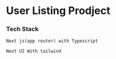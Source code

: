 # User Listing Prodject

### Tech Stack

```
Next js(app router) with Typescript

Next UI With tailwind
```

